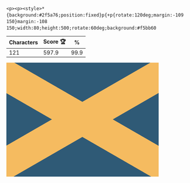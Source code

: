 `<p><p><style>*{background:#2f5a76;position:fixed}p{+p{rotate:120deg;margin:-109 150}margin:-108 150;width:80;height:500;rotate:60deg;background:#f5bb60`

| Characters | Score 🏆 | %    |
| ---------- | -------- | ---- |
| 121        | 597.9    | 99.9 |

![](/2024/Sep2024/20/20240920.png)
